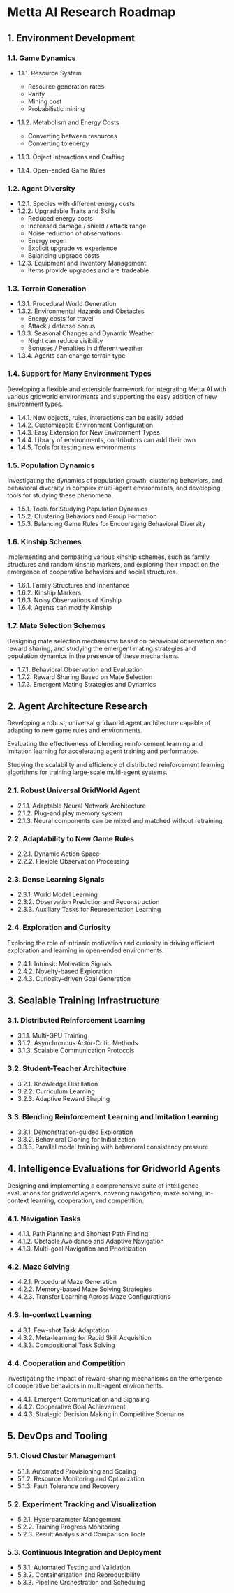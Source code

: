 # Metta AI Research Roadmap

## 1. Environment Development

### 1.1. Game Dynamics

- 1.1.1. Resource System

  - Resource generation rates
  - Rarity
  - Mining cost
  - Probabilistic mining

- 1.1.2. Metabolism and Energy Costs

  - Converting between resources
  - Converting to energy

- 1.1.3. Object Interactions and Crafting
- 1.1.4. Open-ended Game Rules

### 1.2. Agent Diversity

- 1.2.1. Species with different energy costs
- 1.2.2. Upgradable Traits and Skills
  - Reduced energy costs
  - Increased damage / shield / attack range
  - Noise reduction of observations
  - Energy regen
  - Explicit upgrade vs experience
  - Balancing upgrade costs
- 1.2.3. Equipment and Inventory Management
  - Items provide upgrades and are tradeable

### 1.3. Terrain Generation

- 1.3.1. Procedural World Generation
- 1.3.2. Environmental Hazards and Obstacles
  - Energy costs for travel
  - Attack / defense bonus
- 1.3.3. Seasonal Changes and Dynamic Weather
  - Night can reduce visibility
  - Bonuses / Penalties in different weather
- 1.3.4. Agents can change terrain type

### 1.4. Support for Many Environment Types

Developing a flexible and extensible framework for integrating Metta AI with various gridworld environments and
supporting the easy addition of new environment types.

- 1.4.1. New objects, rules, interactions can be easily added
- 1.4.2. Customizable Environment Configuration
- 1.4.3. Easy Extension for New Environment Types
- 1.4.4. Library of environments, contributors can add their own
- 1.4.5. Tools for testing new environments

### 1.5. Population Dynamics

Investigating the dynamics of population growth, clustering behaviors, and behavioral diversity in complex multi-agent
environments, and developing tools for studying these phenomena.

- 1.5.1. Tools for Studying Population Dynamics
- 1.5.2. Clustering Behaviors and Group Formation
- 1.5.3. Balancing Game Rules for Encouraging Behavioral Diversity

### 1.6. Kinship Schemes

Implementing and comparing various kinship schemes, such as family structures and random kinship markers, and exploring
their impact on the emergence of cooperative behaviors and social structures.

- 1.6.1. Family Structures and Inheritance
- 1.6.2. Kinship Markers
- 1.6.3. Noisy Observations of Kinship
- 1.6.4. Agents can modify Kinship

### 1.7. Mate Selection Schemes

Designing mate selection mechanisms based on behavioral observation and reward sharing, and studying the emergent mating
strategies and population dynamics in the presence of these mechanisms.

- 1.7.1. Behavioral Observation and Evaluation
- 1.7.2. Reward Sharing Based on Mate Selection
- 1.7.3. Emergent Mating Strategies and Dynamics

## 2. Agent Architecture Research

Developing a robust, universal gridworld agent architecture capable of adapting to new game rules and environments.

Evaluating the effectiveness of blending reinforcement learning and imitation learning for accelerating agent training
and performance.

Studying the scalability and efficiency of distributed reinforcement learning algorithms for training large-scale
multi-agent systems.

### 2.1. Robust Universal GridWorld Agent

- 2.1.1. Adaptable Neural Network Architecture
- 2.1.2. Plug-and play memory system
- 2.1.3. Neural components can be mixed and matched without retraining

### 2.2. Adaptability to New Game Rules

- 2.2.1. Dynamic Action Space
- 2.2.2. Flexible Observation Processing

### 2.3. Dense Learning Signals

- 2.3.1. World Model Learning
- 2.3.2. Observation Prediction and Reconstruction
- 2.3.3. Auxiliary Tasks for Representation Learning

### 2.4. Exploration and Curiosity

Exploring the role of intrinsic motivation and curiosity in driving efficient exploration and learning in open-ended
environments.

- 2.4.1. Intrinsic Motivation Signals
- 2.4.2. Novelty-based Exploration
- 2.4.3. Curiosity-driven Goal Generation

## 3. Scalable Training Infrastructure

### 3.1. Distributed Reinforcement Learning

- 3.1.1. Multi-GPU Training
- 3.1.2. Asynchronous Actor-Critic Methods
- 3.1.3. Scalable Communication Protocols

### 3.2. Student-Teacher Architecture

- 3.2.1. Knowledge Distillation
- 3.2.2. Curriculum Learning
- 3.2.3. Adaptive Reward Shaping

### 3.3. Blending Reinforcement Learning and Imitation Learning

- 3.3.1. Demonstration-guided Exploration
- 3.3.2. Behavioral Cloning for Initialization
- 3.3.3. Parallel model training with behavioral consistency pressure

## 4. Intelligence Evaluations for Gridworld Agents

Designing and implementing a comprehensive suite of intelligence evaluations for gridworld agents, covering navigation,
maze solving, in-context learning, cooperation, and competition.

### 4.1. Navigation Tasks

- 4.1.1. Path Planning and Shortest Path Finding
- 4.1.2. Obstacle Avoidance and Adaptive Navigation
- 4.1.3. Multi-goal Navigation and Prioritization

### 4.2. Maze Solving

- 4.2.1. Procedural Maze Generation
- 4.2.2. Memory-based Maze Solving Strategies
- 4.2.3. Transfer Learning Across Maze Configurations

### 4.3. In-context Learning

- 4.3.1. Few-shot Task Adaptation
- 4.3.2. Meta-learning for Rapid Skill Acquisition
- 4.3.3. Compositional Task Solving

### 4.4. Cooperation and Competition

Investigating the impact of reward-sharing mechanisms on the emergence of cooperative behaviors in multi-agent
environments.

- 4.4.1. Emergent Communication and Signaling
- 4.4.2. Cooperative Goal Achievement
- 4.4.3. Strategic Decision Making in Competitive Scenarios

## 5. DevOps and Tooling

### 5.1. Cloud Cluster Management

- 5.1.1. Automated Provisioning and Scaling
- 5.1.2. Resource Monitoring and Optimization
- 5.1.3. Fault Tolerance and Recovery

### 5.2. Experiment Tracking and Visualization

- 5.2.1. Hyperparameter Management
- 5.2.2. Training Progress Monitoring
- 5.2.3. Result Analysis and Comparison Tools

### 5.3. Continuous Integration and Deployment

- 5.3.1. Automated Testing and Validation
- 5.3.2. Containerization and Reproducibility
- 5.3.3. Pipeline Orchestration and Scheduling
